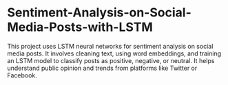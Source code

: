 # Sentiment-Analysis-on-Social-Media-Posts-with-LSTM
This project uses LSTM neural networks for sentiment analysis on social media posts. It involves cleaning text, using word embeddings, and training an LSTM model to classify posts as positive, negative, or neutral. It helps understand public opinion and trends from platforms like Twitter or Facebook.       
